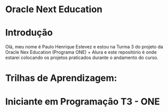# Oracle Next Education

# Introdução

Olá, meu nome é Paulo Henrique Estevez e estou na Turma 3 do projeto da Oracle Nex Education (Programa ONE) + Alura e este repositório é onde estarei colocando os projetos praticados durante o andamento do curso.

# Trilhas de Aprendizagem:

# Iniciante em Programação T3 - ONE

